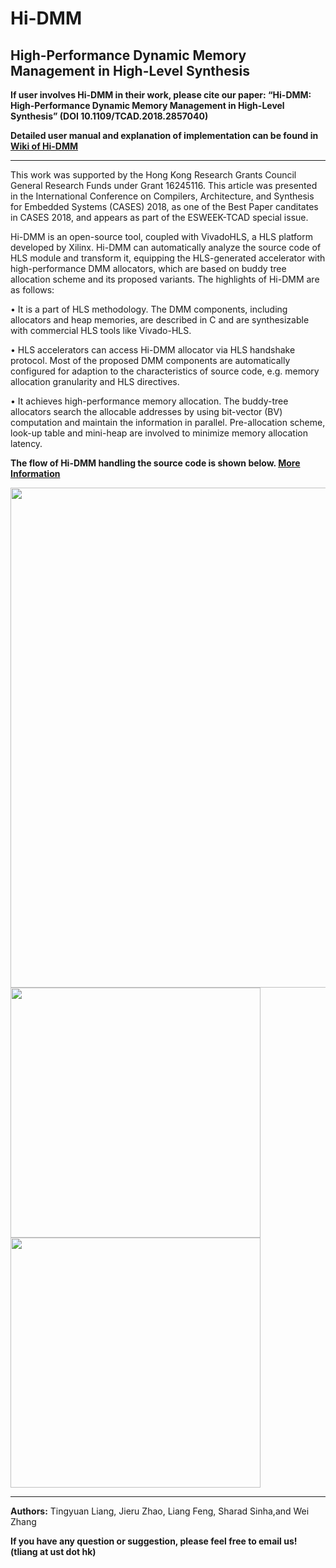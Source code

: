 # Hi-DMM
## High-Performance Dynamic Memory Management in High-Level Synthesis

**If user involves Hi-DMM in their work, please cite our paper: “Hi-DMM: High-Performance Dynamic Memory Management in High-Level Synthesis” (DOI 10.1109/TCAD.2018.2857040)**

**Detailed user manual and explanation of implementation can be found in [Wiki of Hi-DMM](https://github.com/zslwyuan/Hi-DMM/wiki)**


***


This work was supported by the Hong Kong Research Grants Council General Research Funds under Grant 16245116. This article was presented in the International Conference on Compilers, Architecture, and Synthesis for Embedded Systems (CASES) 2018, as one of the Best Paper canditates in CASES 2018, and appears as part of the ESWEEK-TCAD special issue.

Hi-DMM is an open-source tool, coupled with VivadoHLS, a HLS platform developed by Xilinx. Hi-DMM can automatically analyze the source code of HLS module and transform it, equipping the HLS-generated accelerator with high-performance DMM allocators, which are based on buddy tree allocation scheme and its proposed variants. The highlights of Hi-DMM are as follows:

• It is a part of HLS methodology. The DMM components, including allocators and heap memories, are described in C and are synthesizable with commercial HLS tools like Vivado-HLS.
    
• HLS accelerators can access Hi-DMM allocator via HLS handshake protocol. Most of the proposed DMM components are automatically configured for adaption to the characteristics of source code, e.g. memory allocation granularity and HLS directives.
    
• It achieves high-performance memory allocation. The buddy-tree allocators search the allocable addresses by using bit-vector (BV) computation and maintain the information in parallel. Pre-allocation scheme, look-up table and mini-heap are involved to minimize memory allocation latency.
    
**The flow of Hi-DMM handling the source code is shown below. [More Information](https://github.com/zslwyuan/Hi-DMM/wiki)**

<img src="https://github.com/zslwyuan/Hi-DMM/blob/master/Images/compilation.png" width="800"> <img src="https://github.com/zslwyuan/Hi-DMM/blob/master/Images/original.png" width="400"> <img src="https://github.com/zslwyuan/Hi-DMM/blob/master/Images/post_HiDMM.png" width="400">


***


**Authors:**
Tingyuan Liang, Jieru Zhao, Liang Feng, 
Sharad Sinha,and Wei Zhang

**If you have any question or suggestion, please feel free to email us! (tliang at ust dot hk)**
